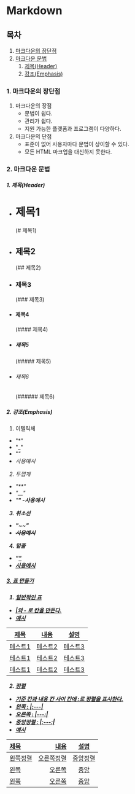 # Markdown
## 목차
1. [마크다운의 장단점](https://github.com/hifrogie/Github/blob/main/markdown.md#%EB%A7%88%ED%81%AC%EB%8B%A4%EC%9A%B4%EC%9D%98-%EC%9E%A5%EB%8B%A8%EC%A0%90)
2. [마크다운 문법](https://github.com/hifrogie/Github/blob/main/markdown.md#%EB%A7%88%ED%81%AC%EB%8B%A4%EC%9A%B4-%EB%AC%B8%EB%B2%95)
    1. [제목(Header)](https://github.com/hifrogie/Github/blob/main/markdown.md#1-%EC%A0%9C%EB%AA%A9header)
    2. [강조(Emphasis)](https://github.com/hifrogie/Github/blob/main/markdown.md#2-%EA%B0%95%EC%A1%B0emphasis)
### 1. 마크다운의 장단점
1. 마크다운의 장점
    - 문법이 쉽다.
    - 관리가 쉽다.
    - 지원 가능한 플랫폼과 프로그램이 다양하다.
2. 마크다운의 단점
    - 표준이 없어 사용자마다 문법이 상이할 수 있다.
    - 모든 HTML 마크업을 대신하지 못한다.
### 2. 마크다운 문법
##### 1. 제목(Header)
   - # 제목1
      (# 제목1)
   - ## 제목2
      (## 제목2)
   - ### 제목3
      (### 제목3)
   - #### 제목4
      (#### 제목4)
   - ##### 제목5
      (##### 제목5)
   - ###### 제목6
      (###### 제목6)
##### 2. 강조(Emphasis)
  1. 이텔릭체
  - "*"
  - "_"
  - "<em>"
  - <em>사용예시</em>

  2. 두껍게
  - "**"
  - "__"
  - "<strong>"
  -<strong>사용예시</strong>

  3. 취소선
  - "~~"
  - ~~사용예시~~

  4. 밑줄
  - "<u>"
  - <u>사용예시</u>

##### 3. 표 만들기
  1. 일반적인 표
   - |와 - 로 칸을 만든다.
   - 예시

| 제목|내용|설명|
| ------ | --- | --- |
| 테스트1 | 테스트2 | 테스트3 |
| 테스트1 | 테스트2 | 테스트3 |
| 테스트1 | 테스트2 | 테스트3 |

   2. 정렬
   - 기준 칸과 내용 칸 사이 칸에 :로 정렬을 표시한다.
   - 왼쪽 : |:---|
   - 오른쪽 : |---:|
   - 중앙정렬 : |:---:|
   - 예시

|제목|내용|설명|
|:---|---:|:---:|
| 왼쪽정렬 | 오른쪽정렬 | 중앙정렬 |
| 왼쪽 | 오른쪽 | 중앙|
| 왼쪽 | 오른쪽 | 중앙| 

  